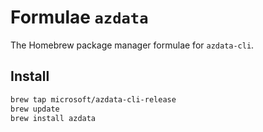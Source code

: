 # Formulae `azdata`

The Homebrew package manager formulae for `azdata-cli`.

## Install

```bash
brew tap microsoft/azdata-cli-release
brew update
brew install azdata
```
